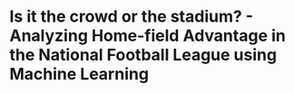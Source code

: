 # Is it the crowd or the stadium? - Analyzing Home-field Advantage in the National Football League using Machine Learning
